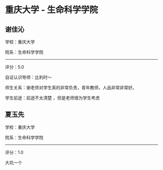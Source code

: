 # 重庆大学 - 生命科学学院

## 谢佳沁

学校：重庆大学

院系：生命科学学院

* * *

评分：5.0

自证认识导师：比利时～

师生关系：谢老师对学生真的非常负责，青年教师，人品非常非常好。

学生前途：前途不太清楚 ，但是老师很为学生考虑

## 夏玉先

学校：重庆大学

院系：生命科学学院

* * *

评分：1.0

大坑一个